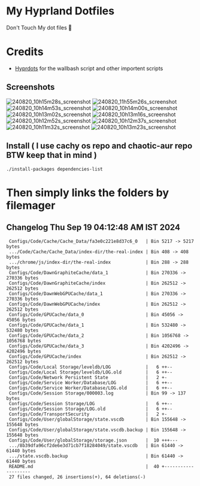 # My Hyprland Dotfiles
  Don't Touch My dot files 🙂
 

# Credits
- [Hyprdots](https://github.com/prasanthrangan/hyprdots) for the wallbash script and other importent scripts

## Screenshots
![240820_10h15m28s_screenshot](https://github.com/user-attachments/assets/8aaad8cb-e78d-4759-a6ea-915c0e37c3b5)
![240820_11h55m26s_screenshot](https://github.com/user-attachments/assets/ae43e6e7-add8-498c-b259-99ba6df4f33b)
![240820_10h14m53s_screenshot](https://github.com/user-attachments/assets/a1a739b8-4838-4f06-98db-be918e2015af)
![240820_10h14m00s_screenshot](https://github.com/user-attachments/assets/5f267d64-b9d6-4261-8ef8-edfbc5ba6ec4)
![240820_10h13m02s_screenshot](https://github.com/user-attachments/assets/f5edfff4-af59-4760-b503-04198769a2ff)
![240820_10h13m16s_screenshot](https://github.com/user-attachments/assets/15880e4d-aacd-4680-9334-ea787826ddd7)
![240820_10h12m52s_screenshot](https://github.com/user-attachments/assets/21a78295-02d1-4c96-9a24-dcff256fe552)
![240820_10h12m37s_screenshot](https://github.com/user-attachments/assets/b9224ad0-5739-4cf5-ba1d-aea36b0a3b6a)
![240820_10h11m32s_screenshot](https://github.com/user-attachments/assets/53774a21-02a5-489a-bbb1-25ba0bdc697d)
![240820_10h13m23s_screenshot](https://github.com/user-attachments/assets/d07fb201-ba3b-4d7b-90a1-6f9f122a3e63)

## Install ( I use cachy os repo and chaotic-aur repo BTW keep that in mind )
``` ./install-packages dependencies-list ```

# Then simply links the folders by filemager
 
## Changelog Thu Sep 19 04:12:48 AM IST 2024
```
 Configs/Code/Cache/Cache_Data/fa3e0c221e8d37c6_0   | Bin 5217 -> 5217 bytes
 .../Code/Cache/Cache_Data/index-dir/the-real-index | Bin 408 -> 408 bytes
 .../chrome/js/index-dir/the-real-index             | Bin 288 -> 288 bytes
 Configs/Code/DawnGraphiteCache/data_1              | Bin 270336 -> 270336 bytes
 Configs/Code/DawnGraphiteCache/index               | Bin 262512 -> 262512 bytes
 Configs/Code/DawnWebGPUCache/data_1                | Bin 270336 -> 270336 bytes
 Configs/Code/DawnWebGPUCache/index                 | Bin 262512 -> 262512 bytes
 Configs/Code/GPUCache/data_0                       | Bin 45056 -> 45056 bytes
 Configs/Code/GPUCache/data_1                       | Bin 532480 -> 532480 bytes
 Configs/Code/GPUCache/data_2                       | Bin 1056768 -> 1056768 bytes
 Configs/Code/GPUCache/data_3                       | Bin 4202496 -> 4202496 bytes
 Configs/Code/GPUCache/index                        | Bin 262512 -> 262512 bytes
 Configs/Code/Local Storage/leveldb/LOG             |   6 ++--
 Configs/Code/Local Storage/leveldb/LOG.old         |   6 ++--
 Configs/Code/Network Persistent State              |   2 +-
 Configs/Code/Service Worker/Database/LOG           |   6 ++--
 Configs/Code/Service Worker/Database/LOG.old       |   6 ++--
 Configs/Code/Session Storage/000003.log            | Bin 99 -> 137 bytes
 Configs/Code/Session Storage/LOG                   |   6 ++--
 Configs/Code/Session Storage/LOG.old               |   6 ++--
 Configs/Code/TransportSecurity                     |   2 +-
 Configs/Code/User/globalStorage/state.vscdb        | Bin 155648 -> 155648 bytes
 Configs/Code/User/globalStorage/state.vscdb.backup | Bin 155648 -> 155648 bytes
 Configs/Code/User/globalStorage/storage.json       |  10 +++---
 .../8b39dfa96cf2de6e3d71cb7f18284049/state.vscdb   | Bin 61440 -> 61440 bytes
 .../state.vscdb.backup                             | Bin 61440 -> 61440 bytes
 README.md                                          |  40 +--------------------
 27 files changed, 26 insertions(+), 64 deletions(-)
```
 
